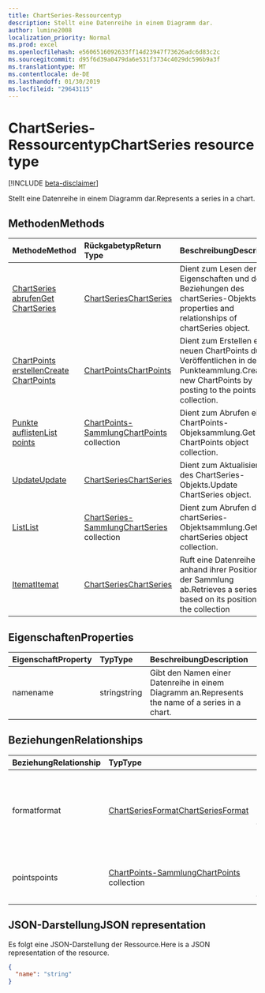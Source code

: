 ```yaml
---
title: ChartSeries-Ressourcentyp
description: Stellt eine Datenreihe in einem Diagramm dar.
author: lumine2008
localization_priority: Normal
ms.prod: excel
ms.openlocfilehash: e5606516092633ff14d23947f73626adc6d83c2c
ms.sourcegitcommit: d95f6d39a0479da6e531f3734c4029dc596b9a3f
ms.translationtype: MT
ms.contentlocale: de-DE
ms.lasthandoff: 01/30/2019
ms.locfileid: "29643115"
---
```

# <a name="chartseries-resource-type"></a><span data-ttu-id="02bf1-103">ChartSeries-Ressourcentyp</span><span class="sxs-lookup"><span data-stu-id="02bf1-103">ChartSeries resource type</span></span>

[!INCLUDE [beta-disclaimer](../../includes/beta-disclaimer.md)]

<span data-ttu-id="02bf1-104">Stellt eine Datenreihe in einem Diagramm dar.</span><span class="sxs-lookup"><span data-stu-id="02bf1-104">Represents a series in a chart.</span></span>


## <a name="methods"></a><span data-ttu-id="02bf1-105">Methoden</span><span class="sxs-lookup"><span data-stu-id="02bf1-105">Methods</span></span>

| <span data-ttu-id="02bf1-106">Methode</span><span class="sxs-lookup"><span data-stu-id="02bf1-106">Method</span></span>           | <span data-ttu-id="02bf1-107">Rückgabetyp</span><span class="sxs-lookup"><span data-stu-id="02bf1-107">Return Type</span></span>    |<span data-ttu-id="02bf1-108">Beschreibung</span><span class="sxs-lookup"><span data-stu-id="02bf1-108">Description</span></span>|
|:---------------|:--------|:----------|
|[<span data-ttu-id="02bf1-109">ChartSeries abrufen</span><span class="sxs-lookup"><span data-stu-id="02bf1-109">Get ChartSeries</span></span>](../api/chartseries-get.md) | [<span data-ttu-id="02bf1-110">ChartSeries</span><span class="sxs-lookup"><span data-stu-id="02bf1-110">ChartSeries</span></span>](chartseries.md) |<span data-ttu-id="02bf1-111">Dient zum Lesen der Eigenschaften und der Beziehungen des chartSeries-Objekts.</span><span class="sxs-lookup"><span data-stu-id="02bf1-111">Read properties and relationships of chartSeries object.</span></span>|
|[<span data-ttu-id="02bf1-112">ChartPoints erstellen</span><span class="sxs-lookup"><span data-stu-id="02bf1-112">Create ChartPoints</span></span>](../api/chartseries-post-points.md) |[<span data-ttu-id="02bf1-113">ChartPoints</span><span class="sxs-lookup"><span data-stu-id="02bf1-113">ChartPoints</span></span>](chartpoint.md)| <span data-ttu-id="02bf1-114">Dient zum Erstellen eines neuen ChartPoints durch Veröffentlichen in der Punkteammlung.</span><span class="sxs-lookup"><span data-stu-id="02bf1-114">Create a new ChartPoints by posting to the points collection.</span></span>|
|[<span data-ttu-id="02bf1-115">Punkte auflisten</span><span class="sxs-lookup"><span data-stu-id="02bf1-115">List points</span></span>](../api/chartseries-list-points.md) |<span data-ttu-id="02bf1-116">[ChartPoints-Sammlung](chartpoint.md)</span><span class="sxs-lookup"><span data-stu-id="02bf1-116">[ChartPoints](chartpoint.md) collection</span></span>| <span data-ttu-id="02bf1-117">Dient zum Abrufen einer ChartPoints-Objeksammlung.</span><span class="sxs-lookup"><span data-stu-id="02bf1-117">Get a ChartPoints object collection.</span></span>|
|[<span data-ttu-id="02bf1-118">Update</span><span class="sxs-lookup"><span data-stu-id="02bf1-118">Update</span></span>](../api/chartseries-update.md) | [<span data-ttu-id="02bf1-119">ChartSeries</span><span class="sxs-lookup"><span data-stu-id="02bf1-119">ChartSeries</span></span>](chartseries.md) |<span data-ttu-id="02bf1-120">Dient zum Aktualisieren des ChartSeries-Objekts.</span><span class="sxs-lookup"><span data-stu-id="02bf1-120">Update ChartSeries object.</span></span> |
|[<span data-ttu-id="02bf1-121">List</span><span class="sxs-lookup"><span data-stu-id="02bf1-121">List</span></span>](../api/chartseries-list.md) | <span data-ttu-id="02bf1-122">[ChartSeries-Sammlung](chartseries.md)</span><span class="sxs-lookup"><span data-stu-id="02bf1-122">[ChartSeries](chartseries.md) collection</span></span> |<span data-ttu-id="02bf1-123">Dient zum Abrufen der chartSeries-Objektsammlung.</span><span class="sxs-lookup"><span data-stu-id="02bf1-123">Get chartSeries object collection.</span></span> |
|[<span data-ttu-id="02bf1-124">Itemat</span><span class="sxs-lookup"><span data-stu-id="02bf1-124">Itemat</span></span>](../api/chartseriescollection-itemat.md)|[<span data-ttu-id="02bf1-125">ChartSeries</span><span class="sxs-lookup"><span data-stu-id="02bf1-125">ChartSeries</span></span>](chartseries.md)|<span data-ttu-id="02bf1-126">Ruft eine Datenreihe anhand ihrer Position in der Sammlung ab.</span><span class="sxs-lookup"><span data-stu-id="02bf1-126">Retrieves a series based on its position in the collection</span></span>|

## <a name="properties"></a><span data-ttu-id="02bf1-127">Eigenschaften</span><span class="sxs-lookup"><span data-stu-id="02bf1-127">Properties</span></span>
| <span data-ttu-id="02bf1-128">Eigenschaft</span><span class="sxs-lookup"><span data-stu-id="02bf1-128">Property</span></span>     | <span data-ttu-id="02bf1-129">Typ</span><span class="sxs-lookup"><span data-stu-id="02bf1-129">Type</span></span>   |<span data-ttu-id="02bf1-130">Beschreibung</span><span class="sxs-lookup"><span data-stu-id="02bf1-130">Description</span></span>|
|:---------------|:--------|:----------|
|<span data-ttu-id="02bf1-131">name</span><span class="sxs-lookup"><span data-stu-id="02bf1-131">name</span></span>|<span data-ttu-id="02bf1-132">string</span><span class="sxs-lookup"><span data-stu-id="02bf1-132">string</span></span>|<span data-ttu-id="02bf1-133">Gibt den Namen einer Datenreihe in einem Diagramm an.</span><span class="sxs-lookup"><span data-stu-id="02bf1-133">Represents the name of a series in a chart.</span></span>|

## <a name="relationships"></a><span data-ttu-id="02bf1-134">Beziehungen</span><span class="sxs-lookup"><span data-stu-id="02bf1-134">Relationships</span></span>
| <span data-ttu-id="02bf1-135">Beziehung</span><span class="sxs-lookup"><span data-stu-id="02bf1-135">Relationship</span></span> | <span data-ttu-id="02bf1-136">Typ</span><span class="sxs-lookup"><span data-stu-id="02bf1-136">Type</span></span>   |<span data-ttu-id="02bf1-137">Beschreibung</span><span class="sxs-lookup"><span data-stu-id="02bf1-137">Description</span></span>|
|:---------------|:--------|:----------|
|<span data-ttu-id="02bf1-138">format</span><span class="sxs-lookup"><span data-stu-id="02bf1-138">format</span></span>|[<span data-ttu-id="02bf1-139">ChartSeriesFormat</span><span class="sxs-lookup"><span data-stu-id="02bf1-139">ChartSeriesFormat</span></span>](chartseriesformat.md)|<span data-ttu-id="02bf1-p101">Stellt die Formatierung für eine Diagrammdatenreihe dar, einschließlich Füllung und Linienformatierung. Schreibgeschützt.</span><span class="sxs-lookup"><span data-stu-id="02bf1-p101">Represents the formatting of a chart series, which includes fill and line formatting. Read-only.</span></span>|
|<span data-ttu-id="02bf1-142">points</span><span class="sxs-lookup"><span data-stu-id="02bf1-142">points</span></span>|<span data-ttu-id="02bf1-143">[ChartPoints-Sammlung](chartpoint.md)</span><span class="sxs-lookup"><span data-stu-id="02bf1-143">[ChartPoints](chartpoint.md) collection</span></span>|<span data-ttu-id="02bf1-p102">Stellt eine Sammlung aller Punkte in der Datenreihe dar. Schreibgeschützt.</span><span class="sxs-lookup"><span data-stu-id="02bf1-p102">Represents a collection of all points in the series. Read-only.</span></span>|

## <a name="json-representation"></a><span data-ttu-id="02bf1-146">JSON-Darstellung</span><span class="sxs-lookup"><span data-stu-id="02bf1-146">JSON representation</span></span>

<span data-ttu-id="02bf1-147">Es folgt eine JSON-Darstellung der Ressource.</span><span class="sxs-lookup"><span data-stu-id="02bf1-147">Here is a JSON representation of the resource.</span></span>

<!-- {
  "blockType": "resource",
  "optionalProperties": [

  ],
  "@odata.type": "microsoft.graph.chartSeries"
}-->

```json
{
  "name": "string"
}

```

<!-- uuid: 8fcb5dbc-d5aa-4681-8e31-b001d5168d79
2015-10-25 14:57:30 UTC -->
<!--
{
  "type": "#page.annotation",
  "description": "ChartSeries resource",
  "keywords": "",
  "section": "documentation",
  "tocPath": "",
  "suppressions": [
    "Error: /api-reference/beta/resources/chartseries.md:\r\n      Exception processing links.\r\n    System.ArgumentException: Link Definition was null. Link text: !INCLUDE [beta-disclaimer](../../includes/beta-disclaimer.md)\r\n      at ApiDoctor.Validation.DocFile.get_LinkDestinations()\r\n      at ApiDoctor.Validation.DocSet.ValidateLinks(Boolean includeWarnings, String[] relativePathForFiles, IssueLogger issues, Boolean requireFilenameCaseMatch, Boolean printOrphanedFiles)"
  ]
}
-->
